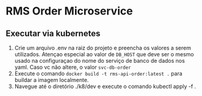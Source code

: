 # RMS Order Microservice

## Executar via kubernetes
1. Crie um arquivo .env na raiz do projeto e preencha os valores a serem utilizados. Atençao especial ao valor de `DB_HOST` que deve ser o mesmo usado na configuraçao do nome do serviço de banco de dados nos yaml. Caso vc não altere, o valor `svc-db-order`
1. Execute o comando `docker build -t rms-api-order:latest .` para buildar a imagem localmente. 
2. Navegue até o diretório ./k8/dev e execute o comando kubectl apply -f .